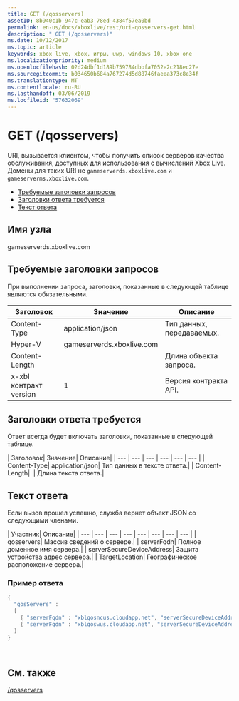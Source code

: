 ```yaml
---
title: GET (/qosservers)
assetID: 8b940c1b-947c-eab3-78ed-4384f57ea0bd
permalink: en-us/docs/xboxlive/rest/uri-qosservers-get.html
description: " GET (/qosservers)"
ms.date: 10/12/2017
ms.topic: article
keywords: xbox live, xbox, игры, uwp, windows 10, xbox one
ms.localizationpriority: medium
ms.openlocfilehash: 02d24dbf1d189b759784dbbfa7052e2c218ec27e
ms.sourcegitcommit: b034650b684a767274d5d88746faeea373c8e34f
ms.translationtype: MT
ms.contentlocale: ru-RU
ms.lasthandoff: 03/06/2019
ms.locfileid: "57632069"
---
```

# <a name="get-qosservers"></a>GET (/qosservers)
URI, вызывается клиентом, чтобы получить список серверов качества обслуживания, доступных для использования с вычислений Xbox Live. Домены для таких URI не `gameserverds.xboxlive.com` и `gameserverms.xboxlive.com`.
 
  * [Требуемые заголовки запросов](#ID4EBB)
  * [Заголовки ответа требуется](#ID4EUC)
  * [Текст ответа](#ID4EVD)
 
<a id="ID5EG"></a>

 
## <a name="host-name"></a>Имя узла

gameserverds.xboxlive.com
 
<a id="ID4EBB"></a>

 
## <a name="required-request-headers"></a>Требуемые заголовки запросов
 
При выполнении запроса, заголовки, показанные в следующей таблице являются обязательными.
 
| Заголовок| Значение| Описание| 
| --- | --- | --- | 
| Content-Type| application/json| Тип данных, передаваемых.| 
| Hyper-V| gameserverds.xboxlive.com|  | 
| Content-Length|  | Длина объекта запроса.| 
| x-xbl контракт version| 1| Версия контракта API.| 
  
<a id="ID4EUC"></a>

 
## <a name="required-response-headers"></a>Заголовки ответа требуется
 
Ответ всегда будет включать заголовки, показанные в следующей таблице.
 
| Заголовок| Значение| Описание| 
| --- | --- | --- | --- | --- | --- | 
| Content-Type| application/json| Тип данных в тексте ответа.| 
| Content-Length|  | Длина текста ответа.| 
  
<a id="ID4EVD"></a>

 
## <a name="response-body"></a>Текст ответа
 
Если вызов прошел успешно, служба вернет объект JSON со следующими членами.
 
| Участник| Описание| 
| --- | --- | --- | --- | --- | --- | --- | --- | 
| qosservers| Массив сведений о сервере.| 
| serverFqdn| Полное доменное имя сервера.| 
| serverSecureDeviceAddress| Защита устройства адрес сервера.| 
| TargetLocation| Географическое расположение сервера.| 
 
<a id="ID4EUE"></a>

 
### <a name="sample-response"></a>Пример ответа
 

```cpp
{ 
  "qosServers" : 
  [ 
    { "serverFqdn" : "xblqosncus.cloudapp.net", "serverSecureDeviceAddress" : "&lt;base-64 encoded blob>", "targetLocation" : "North Central US" },
    { "serverFqdn" : "xblqoswus.cloudapp.net", "serverSecureDeviceAddress" : "&lt;base-64 encoded blob>", "targetLocation" : "West US" },
  ]
}

      
```

   
<a id="ID4EBF"></a>

 
## <a name="see-also"></a>См. также
 [/qosservers](uri-qosservers.md)

  